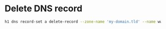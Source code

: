 # Delete DNS record

```bash
h1 dns record-set a delete-record --zone-name 'my-domain.tld' --name www --value 127.0.0.2
```